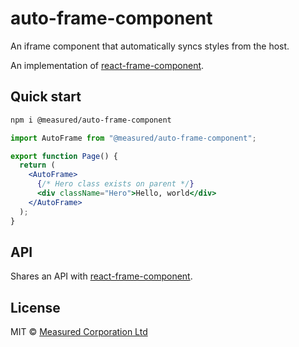 # auto-frame-component

An iframe component that automatically syncs styles from the host.

An implementation of [react-frame-component](https://github.com/ryanseddon/react-frame-component).

## Quick start

```sh
npm i @measured/auto-frame-component
```

```jsx
import AutoFrame from "@measured/auto-frame-component";

export function Page() {
  return (
    <AutoFrame>
      {/* Hero class exists on parent */}
      <div className="Hero">Hello, world</div>
    </AutoFrame>
  );
}
```

## API

Shares an API with [react-frame-component](https://github.com/ryanseddon/react-frame-component).

## License

MIT © [Measured Corporation Ltd](https://measured.co)
